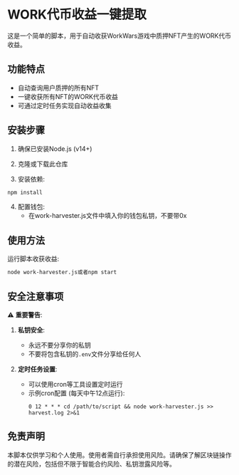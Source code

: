 # WORK代币收益一键提取

这是一个简单的脚本，用于自动收获WorkWars游戏中质押NFT产生的WORK代币收益。

## 功能特点

- 自动查询用户质押的所有NFT
- 一键收获所有NFT的WORK代币收益
- 可通过定时任务实现自动收益收集

## 安装步骤

1. 确保已安装Node.js (v14+)

2. 克隆或下载此仓库

3. 安装依赖:
```bash
npm install
```

4. 配置钱包:
   - 在work-harvester.js文件中填入你的钱包私钥，不要带0x

## 使用方法

运行脚本收获收益:
```bash
node work-harvester.js或者npm start
```

## 安全注意事项

⚠️ **重要警告**:

1. **私钥安全**:
   - 永远不要分享你的私钥
   - 不要将包含私钥的`.env`文件分享给任何人


2. **定时任务设置**:
   - 可以使用cron等工具设置定时运行
   - 示例cron配置 (每天中午12点运行):
     ```
     0 12 * * * cd /path/to/script && node work-harvester.js >> harvest.log 2>&1
     ```

## 免责声明

本脚本仅供学习和个人使用。使用者需自行承担使用风险。请确保了解区块链操作的潜在风险，包括但不限于智能合约风险、私钥泄露风险等。 
